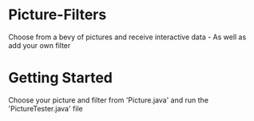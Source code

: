 # Picture-Filters
Choose from a bevy of pictures and receive interactive data - As well as add your own filter
# Getting Started
Choose your picture and filter from 'Picture.java' and run the 'PictureTester.java' file
